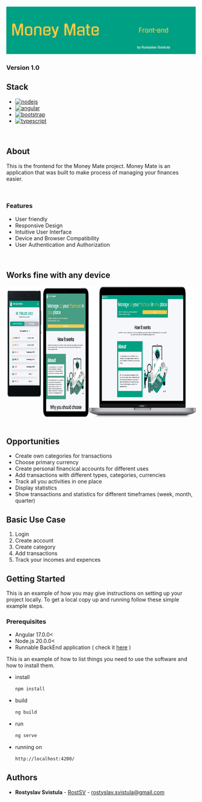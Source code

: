 

![readme logo](https://github.com/RostSV/moneymate-FE/blob/main/readme-img/frontend.png?raw=true)

### Version 1.0

## Stack


* [![nodejs][NodeJs]][NodeJs-url]
* [![angular][Angular]][Angular-url]
* [![bootstrap][Bootstrap]][Bootstrap-url]
* [![typescript][Typescript]][Typescript-url]
  
<br>

## About
This is the frontend for the Money Mate project. Money Mate is an application that was built to make process of managing your finances easier.

<br>

### Features
- User friendly
- Responsive Design
- Intuitive User Interface
- Device and Browser Compatibility
- User Authentication and Authorization



<br>


## Works fine with any device

<div style="display:flex; justify-content:space-around;">
 <span><img src="https://github.com/RostSV/moneymate-FE/blob/main/readme-img/mobile.png" alt="Alt text" width="170" height="300"></span>
  <span><img src="https://github.com/RostSV/moneymate-FE/blob/main/readme-img/ipad.png" alt="Alt text" width="220" height="350"></span>
  <span><img src="https://github.com/RostSV/moneymate-FE/blob/main/readme-img/macbook.png?raw=true" alt="Alt text" width="500" height="350"></span>
</div>


<br>

## Opportunities
- Create own categories for transactions
- Choose primary currency
- Create personal financical accounts for different uses
- Add transactions with different types, categories, currencies
- Track all you activities in one place
- Display statistics
- Show transactions and statistics for different timeframes (week, month, quarter)

## Basic Use Case
1. Login
2. Create account
3. Create category
4. Add transactions
5. Track your incomes and expences
   


## Getting Started

This is an example of how you may give instructions on setting up your project locally.
To get a local copy up and running follow these simple example steps.

### Prerequisites

- Angular 17.0.0<
- Node.js 20.0.0<
- Runnable BackEnd application ( check it [here](https://github.com/RostSV/finance-tracker-app) )

  
This is an example of how to list things you need to use the software and how to install them.
* install 
  ```sh
  npm install
  ```
* build 
  ```sh
  ng build
  ```
* run 
    ```sh
    ng serve
    ```
* running on  
    ```sh
    http://localhost:4200/
    ```


## Authors

- **Rostyslav Svistula** - [RostSV](https://github.com/RostSV) - rostyslav.svistula@gmail.com




[Angular]: https://img.shields.io/badge/Angular-DD0031?style=for-the-badge&logo=angular&logoColor=white/
[Angular-url]: https://angular.io/

[Typescript]: https://img.shields.io/badge/typescript-%23007ACC.svg?style=for-the-badge&logo=typescript&logoColor=white
[Typescript-url]: https://www.typescriptlang.org/

[NodeJs]:https://img.shields.io/badge/Node%20js-339933?style=for-the-badge&logo=nodedotjs&logoColor=white
[NodeJs-url]: https://nodejs.org/en/

[Bootstrap]: https://img.shields.io/badge/Bootstrap-563D7C?style=for-the-badge&logo=bootstrap&logoColor=white/
[Bootstrap-url]: https://getbootstrap.com/

